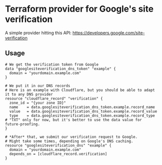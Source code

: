 # Terraform provider for Google's site verification

A simple provider hitting this API: https://developers.google.com/site-verification

## Usage

```hcl-terraform
# We get the verification token from Google
data "googlesiteverification_dns_token" "example" {
  domain = "yourdomain.example.com"
}

# We put it in our DNS records
# Here is an example with Cloudflare, but you should be able to adapt it to any DNS provider
resource "cloudflare_record" "verification" {
  zone_id = "{your zone ID}"
  name    = data.googlesiteverification_dns_token.example.record_name
  value   = data.googlesiteverification_dns_token.example.record_value
  type    = data.googlesiteverification_dns_token.example.record_type # "TXT" only for now, but it's better to use the data value for future-proofing.
}

# *After* that, we submit our verification request to Google.
# Might take some times, depending on Google's DNS caching.
resource "googlesiteverification_dns" "example" {
  domain = "yourdomain.example.com"
  depends_on = [cloudflare_record.verification] 
}
```

